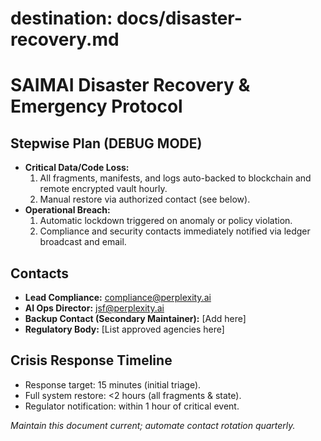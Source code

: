 # destination: docs/disaster-recovery.md

# SAIMAI Disaster Recovery & Emergency Protocol

## Stepwise Plan (DEBUG MODE)
- **Critical Data/Code Loss:**  
  1. All fragments, manifests, and logs auto-backed to blockchain and remote encrypted vault hourly.
  2. Manual restore via authorized contact (see below).
- **Operational Breach:**  
  1. Automatic lockdown triggered on anomaly or policy violation.
  2. Compliance and security contacts immediately notified via ledger broadcast and email.

## Contacts
- **Lead Compliance:** compliance@perplexity.ai
- **AI Ops Director:** jsf@perplexity.ai
- **Backup Contact (Secondary Maintainer):** [Add here]
- **Regulatory Body:** [List approved agencies here]

## Crisis Response Timeline
- Response target: 15 minutes (initial triage).
- Full system restore: <2 hours (all fragments & state).
- Regulator notification: within 1 hour of critical event.

_Maintain this document current; automate contact rotation quarterly._
